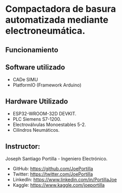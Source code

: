 # Compactadora de basura automatizada mediante electroneumática.

## Funcionamiento

## Software utilizado
- CADe SIMU
- PlatformIO (Framework Arduino)

## Hardware Utilizado
- ESP32-WROOM-32D DEVKIT.
- PLC Siemens S7-1200.
- Electroválvulas Monoestables 5-2.
- Cilindros Neumáticos.

## Instructor:
Joseph Santiago Portilla - Ingeniero Electrónico.
- GitHub: https://github.com/JoePortilla
- Twitter: https://twitter.com/JoePortilla
- LinkedIn: https://www.linkedin.com/in/PortillaJoe
- Kaggle: https://www.kaggle.com/joeportilla
